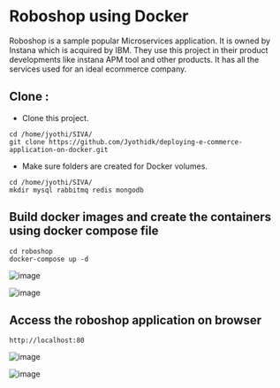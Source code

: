 # Roboshop using Docker

Roboshop is a sample popular Microservices application. It is owned by Instana which is acquired by IBM. They use this project in their product developments like instana APM tool and other products. It has all the services used for an ideal ecommerce company.

## Clone :
* Clone this project.
```
cd /home/jyothi/SIVA/
git clone https://github.com/Jyothidk/deploying-e-commerce-application-on-docker.git
```
* Make sure folders are created for Docker volumes.
```
cd /home/jyothi/SIVA/
mkdir mysql rabbitmq redis mongodb
```
## Build docker images and create the containers using docker compose file

```
cd roboshop
docker-compose up -d
```
![image](https://github.com/Jyothidk/deploying-e-commerce-application-on-docker/assets/127189060/9a1f840b-54a9-4bd9-b9ea-b8ba2468a4d4)

![image](https://github.com/Jyothidk/deploying-e-commerce-application-on-docker/assets/127189060/7cdbf5fc-bbec-42eb-973e-90c1fc0d2df9)

## Access the roboshop application on browser

```
http://localhost:80
```

![image](https://github.com/Jyothidk/deploying-e-commerce-application-on-docker/assets/127189060/a6f54f1a-54b4-4faf-9f27-03cd201109d1)


![image](https://github.com/Jyothidk/deploying-e-commerce-application-on-docker/assets/127189060/05a5d23b-f0d7-4a78-9e90-7b136ef21b3e)


